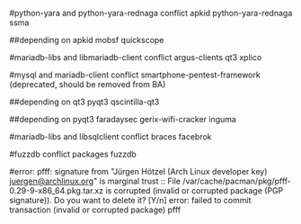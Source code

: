 #python-yara and python-yara-rednaga conflict
apkid
python-yara-rednaga
ssma

##depending on apkid
mobsf
quickscope

#mariadb-libs and libmariadb-client conflict
argus-clients
qt3
xplico

#mysql and mariadb-client conflict
smartphone-pentest-framework (deprecated, should be removed from BA)

##depending on qt3
pyqt3
qscintilla-qt3

##depending on pyqt3
faradaysec
gerix-wifi-cracker
inguma

#mariadb-libs and libsqlclient conflict
braces
facebrok

#fuzzdb conflict packages
fuzzdb

#error: pfff: signature from "Jürgen Hötzel (Arch Linux developer key) <juergen@archlinux.org>" is marginal trust
:: File /var/cache/pacman/pkg/pfff-0.29-9-x86_64.pkg.tar.xz is corrupted (invalid or corrupted package (PGP signature)).
Do you want to delete it? [Y/n] error: failed to commit transaction (invalid or corrupted package)
pfff
